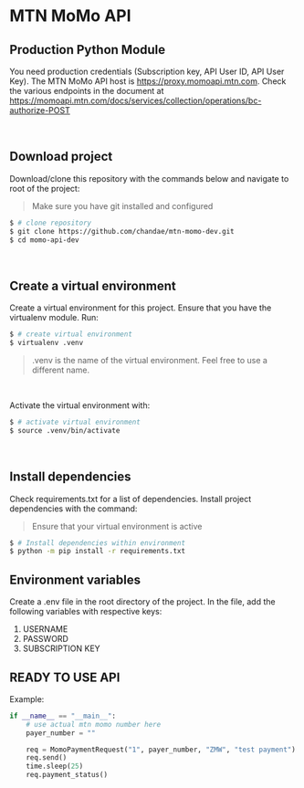 # MTN MoMo API
## Production Python Module

You need production credentials (Subscription key, API User ID, API User Key). The MTN MoMo API host is https://proxy.momoapi.mtn.com. Check the various endpoints in the document at https://momoapi.mtn.com/docs/services/collection/operations/bc-authorize-POST

<br />

## Download project
Download/clone this repository with the commands below and navigate to root of the project:

> Make sure you have git installed and configured

```bash
$ # clone repository
$ git clone https://github.com/chandae/mtn-momo-dev.git
$ cd momo-api-dev
```

<br />

## Create a virtual environment
Create a virtual environment for this project. Ensure that you have the virtualenv module. Run:
```bash
$ # create virtual environment
$ virtualenv .venv
```
> .venv is the name of the virtual environment. Feel free to use a different name.

<br />

Activate the virtual environment with:
```bash
$ # activate virtual environment
$ source .venv/bin/activate
```

<br />

## Install dependencies
Check requirements.txt for a list of dependencies. Install project dependencies with the command:
> Ensure that your virtual environment is active

```bash
$ # Install dependencies within environment
$ python -m pip install -r requirements.txt
```

## Environment variables
Create a .env file in the root directory of the project. In the file, add the following variables with respective keys:
1. USERNAME
2. PASSWORD
3. SUBSCRIPTION KEY

## READY TO USE API

Example:
```python
if __name__ == "__main__":
    # use actual mtn momo number here
    payer_number = ""

    req = MomoPaymentRequest("1", payer_number, "ZMW", "test payment")
    req.send()
    time.sleep(25)
    req.payment_status()
```
